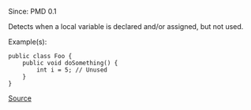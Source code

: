 Since: PMD 0.1

Detects when a local variable is declared and/or assigned, but not used.

Example(s):
```
public class Foo {
	public void doSomething() {
		int i = 5; // Unused
	}
}
```

[Source](https://pmd.github.io/pmd-5.6.1/pmd-java/rules/java/unusedcode.html#UnusedLocalVariable)
